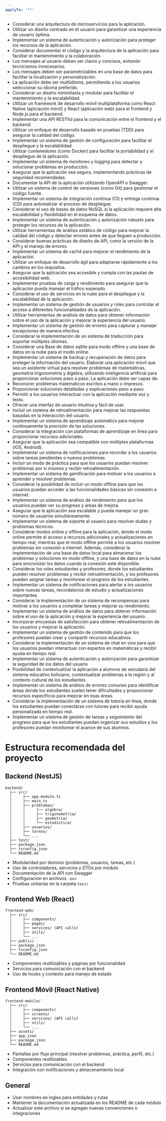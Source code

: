 ```yaml
---
applyTo: '**'
---
```

- Considerar una arquitectura de microservicios para la aplicación.
- Utilizar un diseño centrado en el usuario para garantizar una experiencia de usuario óptima.
- Implementar un sistema de autenticación y autorización para proteger los recursos de la aplicación.
- Considerar documentar el código y la arquitectura de la aplicación para facilitar el mantenimiento y la colaboración.
- Los mensajes al usuario deben ser claros y concisos, evitando tecnicismos innecesarios.
- Los mensajes deben ser parametrizables en una base de datos para facilitar la localización y personalización.
- La aplicación debe ser multiidioma, permitiendo a los usuarios seleccionar su idioma preferido.
- Considerar un diseño minimilasta y modular para facilitar el mantenimiento y la escalabilidad.
- Utilizar un framework de desarrollo móvil multiplataforma como React Native (aplciación móvil) y React (aplicación web) para el frontend y Node.js para el backend.
- Implementar una API RESTful para la comunicación entre el frontend y el backend.
- Utilizar un enfoque de desarrollo basado en pruebas (TDD) para asegurar la calidad del código.
- Implementar un sistema de gestión de configuración para facilitar el despliegue y la escalabilidad
- Utilizar contenedores (como Docker) para facilitar la portabilidad y el despliegue de la aplicación.
- Implementar un sistema de monitoreo y logging para detectar y solucionar problemas en producción.
- Asegurar que la aplicación sea segura, implementando prácticas de seguridad recomendadas.
- Documentar la API de la aplicación utilizando OpenAPI o Swagger.
- Utilizar un sistema de control de versiones (como Git) para gestionar el código fuente.
- Implementar un sistema de integración continua (CI) y entrega continua (CD) para automatizar el proceso de despliegue.
- Considerar el uso de bases de datos NoSQL si la aplicación requiere alta escalabilidad y flexibilidad en el esquema de datos.
- Implementar un sistema de autenticación y autorización robusto para proteger los recursos de la aplicación.
- Utilizar herramientas de análisis estático de código para mejorar la calidad del código y detectar errores
  antes de que lleguen a producción.        
- Considerar buenas prácticas de diseño de API, como la versión de la API y el manejo de errores.
- Implementar un sistema de caché para mejorar el rendimiento de la aplicación.
- Utilizar un enfoque de desarrollo ágil para adaptarse rápidamente a los cambios en los requisitos.
- Asegurar que la aplicación sea accesible y cumpla con las pautas de accesibilidad web.
- Implementar pruebas de carga y rendimiento para asegurar que la aplicación pueda manejar el tráfico esperado.
- Considerar el uso de servicios en la nube para el despliegue y la escalabilidad de la aplicación.
- Implementar un sistema de gestión de usuarios y roles para controlar el acceso a diferentes funcionalidades de la aplicación.
- Utilizar herramientas de análisis de datos para obtener información sobre el uso de la aplicación y mejorar la experiencia del usuario.
- Implementar un sistema de gestión de errores para capturar y manejar excepciones de manera efectiva
- Considerar la implementación de un sistema de traducción para soportar múltiples idiomas.
- Considerar una Base de datos sqllite para modo offline y una base de datos en la nube para el modo online.
- Implementar un sistema de backup y recuperación de datos para proteger la información del usuario.
Elaborar una aplicación móvil que sea un asistente virtual para resolver problemas de matemáticas, geometría trigonometría y álgebra, utilizando inteligencia artificial para proporcionar soluciones paso a paso. La aplicación debe ser capaz de:
- Reconocer problemas matemáticos escritos a mano o impresos.
- Proporcionar soluciones detalladas y explicaciones paso a paso.
- Permitir a los usuarios interactuar con la aplicación mediante voz y texto.
- Ofrecer una interfaz de usuario intuitiva y fácil de usar.
- Incluir un sistema de retroalimentación para mejorar las respuestas basadas en la interacción del usuario.
- Implementar un sistema de aprendizaje automático para mejorar continuamente la precisión de las soluciones.
- Considerar la integración con plataformas de aprendizaje en línea para proporcionar recursos adicionales.
- Asegurar que la aplicación sea compatible con múltiples plataformas (iOS, Android).
- Implementar un sistema de notificaciones para recordar a los usuarios sobre tareas pendientes o nuevos problemas.
- Incluir un modo de práctica para que los usuarios puedan resolver problemas por sí mismos y recibir retroalimentación.
- Implementar un sistema de gamificación para motivar a los usuarios a aprender y resolver problemas.
- Considerar la posibilidad de incluir un modo offline para que los usuarios puedan acceder a las funcionalidades
  básicas sin conexión a internet.  
- Implementar un sistema de análisis de rendimiento para que los usuarios puedan ver su progreso y áreas de mejora.
- Asegurar que la aplicación sea escalable y pueda manejar un gran número de usuarios simultáneamente.
- Implementar un sistema de soporte al usuario para resolver dudas y problemas técnicos.
- Considerar modos online y offline para la aplicación, donde el modo online permite el acceso a recursos adicionales y actualizaciones en tiempo real, mientras que el modo offline permite a los usuarios resolver problemas sin conexión a internet. Además, considerar la implementación de una base de datos local para almacenar los problemas y soluciones en modo offline, y una base de datos en la nube para sincronizar los datos cuando la conexión esté disponible.
- Considerar los roles estudiantes y profesores, donde los estudiantes pueden resolver problemas y recibir retroalimentación, y los profesores pueden asignar tareas y monitorear el progreso de los estudiantes.
- Implementar un sistema de notificaciones para alertar a los usuarios sobre nuevas tareas, recordatorios de estudio y actualizaciones importantes.
- Considerar la implementación de un sistema de recompensas para motivar a los usuarios a completar tareas y mejorar su rendimiento.
- Implementar un sistema de análisis de datos para obtener información sobre el uso de la aplicación y mejorar la experiencia del usuario.
- Incorporar encuestas de satisfacción para obtener retroalimentación de los usuarios y mejorar la aplicación.
- Implementar un sistema de gestión de contenido para que los profesores puedan crear y compartir recursos educativos.
- Considerar la implementación de un sistema de chat en vivo para que los usuarios puedan interactuar con expertos en matemáticas y recibir ayuda en tiempo real.
- Implementar un sistema de autenticación y autorización para garantizar la seguridad de los datos del usuario
- Posibilidad de contextualizar la aplicación a alumnos de secudaría del sistema educativo boliviano, contextualizar problemas a la región y al contexto cultural de los estudiantes.
- Implementar un sistema de análisis de errores comunes para identificar áreas donde los estudiantes suelen tener dificultades y proporcionar recursos específicos para mejorar en esas áreas.
- Considerar la implementación de un sistema de tutoría en línea, donde los estudiantes puedan conectarse con tutores para recibir ayuda personalizada en tiempo real.
- Implementar un sistema de gestión de tareas y seguimiento del progreso para que los estudiantes puedan organizar
  sus estudios y los profesores puedan monitorear el avance de sus alumnos.

# Estructura recomendada del proyecto

## Backend (NestJS)

```
backend/
  ├── src/
  │     ├── app.module.ts
  │     ├── main.ts
  │     ├── problemas/
  │     │     ├── algebra/
  │     │     ├── trigonometria/
  │     │     ├── geometria/
  │     │     └── estadistica/
  │     ├── usuarios/
  │     ├── tareas/
  │     └── ...
  ├── test/
  ├── package.json
  ├── tsconfig.json
  └── README.md
```
- Modularidad por dominio (problemas, usuarios, tareas, etc.)
- Uso de controladores, servicios y DTOs por módulo
- Documentación de la API con Swagger
- Configuración en archivos `.env`
- Pruebas unitarias en la carpeta `test/`

## Frontend Web (React)

```
frontend-web/
  ├── src/
  │     ├── components/
  │     ├── pages/
  │     ├── services/ (API calls)
  │     ├── utils/
  │     └── ...
  ├── public/
  ├── package.json
  ├── tsconfig.json
  └── README.md
```
- Componentes reutilizables y páginas por funcionalidad
- Servicios para comunicación con el backend
- Uso de hooks y contexto para manejo de estado

## Frontend Móvil (React Native)

```
frontend-mobile/
  ├── src/
  │     ├── components/
  │     ├── screens/
  │     ├── services/ (API calls)
  │     ├── utils/
  │     └── ...
  ├── assets/
  ├── app.json
  ├── package.json
  └── README.md
```
- Pantallas por flujo principal (resolver problemas, práctica, perfil, etc.)
- Componentes reutilizables
- Servicios para comunicación con el backend
- Integración con notificaciones y almacenamiento local

## General
- Usar nombres en ingles para entidades y rutas
- Mantener la documentación actualizada en los README de cada módulo
- Actualizar este archivo si se agregan nuevas convenciones o integraciones
